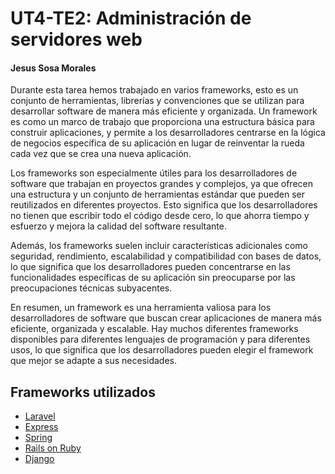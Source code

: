 # UT4-TE2: Administración de servidores web
#### Jesus Sosa Morales

Durante esta tarea hemos trabajado en varios frameworks, esto es un conjunto de herramientas, librerías y convenciones que se utilizan para desarrollar software de manera más eficiente y organizada. Un framework es como un marco de trabajo que proporciona una estructura básica para construir aplicaciones, y permite a los desarrolladores centrarse en la lógica de negocios específica de su aplicación en lugar de reinventar la rueda cada vez que se crea una nueva aplicación.

Los frameworks son especialmente útiles para los desarrolladores de software que trabajan en proyectos grandes y complejos, ya que ofrecen una estructura y un conjunto de herramientas estándar que pueden ser reutilizados en diferentes proyectos. Esto significa que los desarrolladores no tienen que escribir todo el código desde cero, lo que ahorra tiempo y esfuerzo y mejora la calidad del software resultante.

Además, los frameworks suelen incluir características adicionales como seguridad, rendimiento, escalabilidad y compatibilidad con bases de datos, lo que significa que los desarrolladores pueden concentrarse en las funcionalidades específicas de su aplicación sin preocuparse por las preocupaciones técnicas subyacentes.

En resumen, un framework es una herramienta valiosa para los desarrolladores de software que buscan crear aplicaciones de manera más eficiente, organizada y escalable. Hay muchos diferentes frameworks disponibles para diferentes lenguajes de programación y para diferentes usos, lo que significa que los desarrolladores pueden elegir el framework que mejor se adapte a sus necesidades.




## Frameworks utilizados

- [Laravel](Laravel.md)
- [Express](#)
- [Spring](#)
- [Rails on Ruby](#)
- [Django](#)
